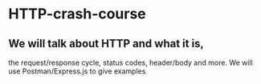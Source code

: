 # HTTP-crash-course

## We will talk about HTTP and what it is,
the request/response cycle, status codes, header/body and more. We will use Postman/Express.js to give examples
